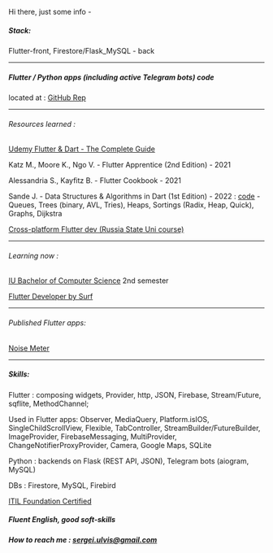 Hi there, just some info -

##### Stack: 
Flutter-front, Firestore/Flask_MySQL - back

---

##### Flutter / Python apps (including active Telegram bots) code 
located at : [GitHub Rep](https://github.com/Wolfram-180?tab=repositories) 

---

###### Resources learned :
[Udemy Flutter & Dart - The Complete Guide](https://www.udemy.com/course/learn-flutter-dart-to-build-ios-android-apps)

Katz M., Moore K., Ngo V. - Flutter Apprentice (2nd Edition) - 2021

Alessandria S., Kayfitz B. - Flutter Cookbook - 2021

Sande J. - Data Structures & Algorithms in Dart (1st Edition) - 2022 : [code](https://github.com/Wolfram-180/dart_data_structs_and_algorithms) - Queues, Trees (binary, AVL, Tries), Heaps, Sortings (Radix, Heap, Quick), Graphs, Dijkstra

[Cross-platform Flutter dev (Russia State Uni course)](https://github.com/Wolfram-180/wolfram-180.github.io/blob/main/docs/assets/pdfs/Flutter%20Developer%20-%20S.%20Ulvis%20-%20Diploma%20_rotated.pdf)

---

###### Learning now :

[IU Bachelor of Computer Science](https://www.iu.de/en/bachelor/computer-science) 2nd semester

[Flutter Developer by Surf](https://education.surf.ru/) 


---

###### Published Flutter apps: 
[Noise Meter](https://play.google.com/store/apps/details?id=com.wolfram180.noise_meter_app.noise_meter_app) 

---

##### Skills:

Flutter : composing widgets, Provider, http, JSON, Firebase, Stream/Future, sqflite, MethodChannel;

Used in Flutter apps: Observer, MediaQuery, Platform.isIOS, SingleChildScrollView, Flexible, TabController, StreamBuilder/FutureBuilder, ImageProvider, FirebaseMessaging, MultiProvider, ChangeNotifierProxyProvider, Camera, Google Maps, SQLite

Python : backends on Flask (REST API, JSON), Telegram bots (aiogram, MySQL)

DBs : Firestore, MySQL, Firebird


[ITIL Foundation Certified](https://drive.google.com/file/d/13DNffOUG14LXSHrLnjlOAhN5_VqLJis7/view?usp=sharing)

##### Fluent English, good soft-skills

##### How to reach me : sergei.ulvis@gmail.com
